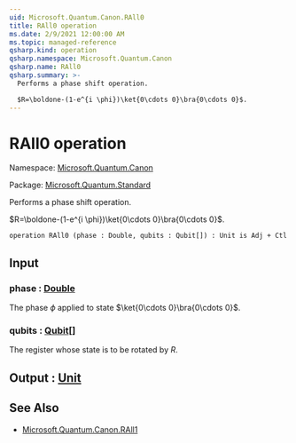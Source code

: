 ```yaml
---
uid: Microsoft.Quantum.Canon.RAll0
title: RAll0 operation
ms.date: 2/9/2021 12:00:00 AM
ms.topic: managed-reference
qsharp.kind: operation
qsharp.namespace: Microsoft.Quantum.Canon
qsharp.name: RAll0
qsharp.summary: >-
  Performs a phase shift operation.

  $R=\boldone-(1-e^{i \phi})\ket{0\cdots 0}\bra{0\cdots 0}$.
---
```


# RAll0 operation

Namespace: [Microsoft.Quantum.Canon](xref:Microsoft.Quantum.Canon)

Package: [Microsoft.Quantum.Standard](https://nuget.org/packages/Microsoft.Quantum.Standard)


Performs a phase shift operation.$R=\boldone-(1-e^{i \phi})\ket{0\cdots 0}\bra{0\cdots 0}$.

```qsharp
operation RAll0 (phase : Double, qubits : Qubit[]) : Unit is Adj + Ctl
```


## Input

### phase : [Double](xref:microsoft.quantum.lang-ref.double)

The phase $\phi$ applied to state $\ket{0\cdots 0}\bra{0\cdots 0}$.


### qubits : [Qubit](xref:microsoft.quantum.lang-ref.qubit)[]

The register whose state is to be rotated by $R$.



## Output : [Unit](xref:microsoft.quantum.lang-ref.unit)



## See Also

- [Microsoft.Quantum.Canon.RAll1](xref:Microsoft.Quantum.Canon.RAll1)